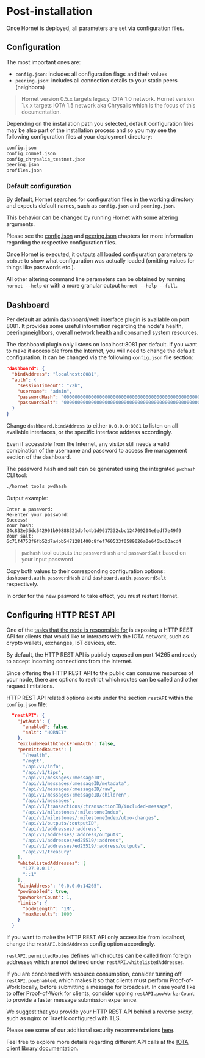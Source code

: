 # Post-installation

Once Hornet is deployed, all parameters are set via configuration files.

## Configuration

The most important ones are:

* `config.json`: includes all configuration flags and their values
* `peering.json`: includes all connection details to your static peers (neighbors)

> Hornet version 0.5.x targets legacy IOTA 1.0 network. Hornet version 1.x.x targets IOTA 1.5 network aka Chrysalis which is the focus of this documentation.

Depending on the installation path you selected, default configuration files may be also part of the installation
process and so you may see the following configuration files at your deployment directory:

```bash
config.json
config_comnet.json
config_chrysalis_testnet.json
peering.json
profiles.json
```

### Default configuration

By default, Hornet searches for configuration files in the working directory and expects default names, such
as `config.json` and `peering.json`.

This behavior can be changed by running Hornet with some altering arguments.

Please see the [config.json](./config.md) and [peering.json](./peering.md) chapters for more information regarding
the respective configuration files.

Once Hornet is executed, it outputs all loaded configuration parameters to `stdout` to show what configuration was
actually loaded (omitting values for things like passwords etc.).

All other altering command line parameters can be obtained by running `hornet --help` or with a more granular
output `hornet --help --full`.

## Dashboard

Per default an admin dashboard/web interface plugin is available on port 8081. It provides some useful information
regarding the node's health, peering/neighbors, overall network health and consumed system resources.

The dashboard plugin only listens on localhost:8081 per default. If you want to make it accessible from the Internet,
you will need to change the default configuration. It can be changed via the following `config.json` file section:

```json
"dashboard": {
  "bindAddress": "localhost:8081",
  "auth": {
    "sessionTimeout": "72h",
    "username": "admin",
    "passwordHash": "0000000000000000000000000000000000000000000000000000000000000000",
    "passwordSalt": "0000000000000000000000000000000000000000000000000000000000000000"
  }
}
```

Change `dashboard.bindAddress` to either `0.0.0.0:8081` to listen on all available interfaces, or the
specific interface address accordingly.

Even if accessible from the Internet, any visitor still needs a valid combination of the username and password to access
the management section of the dashboard.

The password hash and salt can be generated using the integrated `pwdhash` CLI tool:

```bash
./hornet tools pwdhash
```

Output example:

```plaintext
Enter a password:
Re-enter your password:
Success!
Your hash: 24c832e35dc542901b90888321dbfc4b1d9617332cbc124709204e6edf7e49f9
Your salt: 6c71f4753f6fb52d7a4bb5471281400c8fef760533f0589026a0e646bc03acd4
```

> `pwdhash` tool outputs the `passwordHash` and `passwordSalt` based on your input password

Copy both values to their corresponding configuration options: `dashboard.auth.passwordHash` and
`dashboard.auth.passwordSalt` respectively.

In order for the new pasword to take effect, you must restart Hornet.

## Configuring HTTP REST API

One of the [tasks that the node is responsible for](../getting_started/nodes_101.md) is exposing a HTTP REST API for
clients that would like to interacts with the IOTA network, such as crypto wallets, exchanges, IoT devices, etc.

By default, the HTTP REST API is publicly exposed on port 14265 and ready to accept incoming connections from the
Internet.

Since offering the HTTP REST API to the public can consume resources of your node, there are options to restrict which
routes can be called and other request limitations.

HTTP REST API related options exists under the section `restAPI` within the `config.json` file:

```json
  "restAPI": {
    "jwtAuth": {
      "enabled": false,
      "salt": "HORNET"
    },
    "excludeHealthCheckFromAuth": false,
    "permittedRoutes": [
      "/health",
      "/mqtt",
      "/api/v1/info",
      "/api/v1/tips",
      "/api/v1/messages/:messageID",
      "/api/v1/messages/:messageID/metadata",
      "/api/v1/messages/:messageID/raw",
      "/api/v1/messages/:messageID/children",
      "/api/v1/messages",
      "/api/v1/transactions/:transactionID/included-message",
      "/api/v1/milestones/:milestoneIndex",
      "/api/v1/milestones/:milestoneIndex/utxo-changes",
      "/api/v1/outputs/:outputID",
      "/api/v1/addresses/:address",
      "/api/v1/addresses/:address/outputs",
      "/api/v1/addresses/ed25519/:address",
      "/api/v1/addresses/ed25519/:address/outputs",
      "/api/v1/treasury"
    ],
    "whitelistedAddresses": [
      "127.0.0.1",
      "::1"
    ],
    "bindAddress": "0.0.0.0:14265",
    "powEnabled": true,
    "powWorkerCount": 1,
    "limits": {
      "bodyLength": "1M",
      "maxResults": 1000
    }
  }
```

If you want to make the HTTP REST API only accessible from localhost, change the `restAPI.bindAddress` config option
accordingly.

`restAPI.permittedRoutes` defines which routes can be called from foreign addresses which are not defined under
`restAPI.whitelistedAddresses`.

If you are concerned with resource consumption, consider turning off `restAPI.powEnabled`, which makes it so that
clients must perform Proof-of-Work locally, before submitting a message for broadcast. In case you'd like to offer
Proof-of-Work for clients, consider upping `restAPI.powWorkerCount` to provide a faster message submission experience.

We suggest that you provide your HTTP REST API behind a reverse proxy, such as nginx or Traefik configured with TLS.

Please see some of our additional security recommendations [here](../getting_started/security_101.md).

Feel free to explore more details regarding different API calls
at the [IOTA client library documentation](https://chrysalis.docs.iota.org/libraries/client.html).
